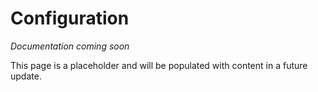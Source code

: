 # Configuration

*Documentation coming soon*

This page is a placeholder and will be populated with content in a future update.
